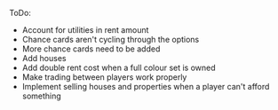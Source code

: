 ToDo:

- Account for utilities in rent amount
- Chance cards aren't cycling through the options
- More chance cards need to be added
- Add houses
- Add double rent cost when a full colour set is owned
- Make trading between players work properly
- Implement selling houses and properties when a player can't afford something